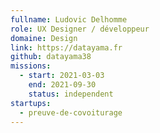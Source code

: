 ```yaml
---
fullname: Ludovic Delhomme
role: UX Designer / développeur
domaine: Design
link: https://datayama.fr
github: datayama38
missions:
  - start: 2021-03-03
    end: 2021-09-30
    status: independent
startups:
  - preuve-de-covoiturage
---
```


